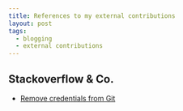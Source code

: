 ```yaml
---
title: References to my external contributions
layout: post
tags:
  - blogging
  - external contributions
---
```


## Stackoverflow & Co.

- [Remove credentials from Git](https://stackoverflow.com/a/61352337/579827)
